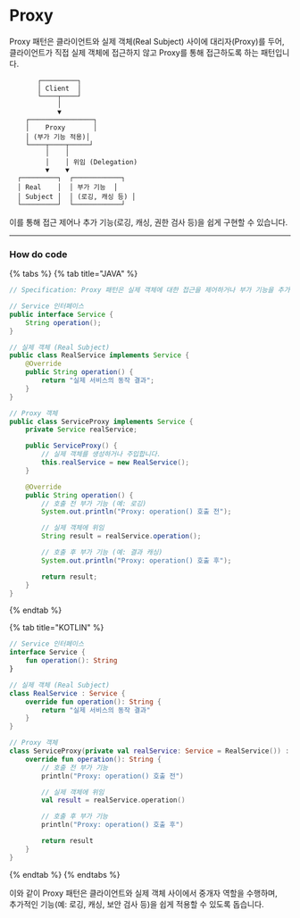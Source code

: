 # Proxy

Proxy 패턴은 클라이언트와 실제 객체(Real Subject) 사이에 대리자(Proxy)를 두어,\
클라이언트가 직접 실제 객체에 접근하지 않고 Proxy를 통해 접근하도록 하는 패턴입니다.

```
       ┌─────────┐
       │ Client  │
       └────┬────┘
            │
            ▼
    ┌────────────────┐
    │    Proxy       │
    │ (부가 기능 적용)│
    └────┬────┬─────┘
         │    │
         │    │ 위임 (Delegation)
         ▼    ▼
  ┌─────────┐  ┌────────────┐
  │ Real    │  │ 부가 기능  │
  │ Subject │  │ (로깅, 캐싱 등) │
  └─────────┘  └────────────┘

```

이를 통해 접근 제어나 추가 기능(로깅, 캐싱, 권한 검사 등)을 쉽게 구현할 수 있습니다.

***

### How do code

{% tabs %}
{% tab title="JAVA" %}
```java
// Specification: Proxy 패턴은 실제 객체에 대한 접근을 제어하거나 부가 기능을 추가하기 위해 사용됩니다.

// Service 인터페이스
public interface Service {
    String operation();
}

// 실제 객체 (Real Subject)
public class RealService implements Service {
    @Override
    public String operation() {
        return "실제 서비스의 동작 결과";
    }
}

// Proxy 객체
public class ServiceProxy implements Service {
    private Service realService;

    public ServiceProxy() {
        // 실제 객체를 생성하거나 주입합니다.
        this.realService = new RealService();
    }

    @Override
    public String operation() {
        // 호출 전 부가 기능 (예: 로깅)
        System.out.println("Proxy: operation() 호출 전");

        // 실제 객체에 위임
        String result = realService.operation();

        // 호출 후 부가 기능 (예: 결과 캐싱)
        System.out.println("Proxy: operation() 호출 후");

        return result;
    }
}
```
{% endtab %}

{% tab title="KOTLIN" %}
```kotlin
// Service 인터페이스
interface Service {
    fun operation(): String
}

// 실제 객체 (Real Subject)
class RealService : Service {
    override fun operation(): String {
        return "실제 서비스의 동작 결과"
    }
}

// Proxy 객체
class ServiceProxy(private val realService: Service = RealService()) : Service {
    override fun operation(): String {
        // 호출 전 부가 기능
        println("Proxy: operation() 호출 전")

        // 실제 객체에 위임
        val result = realService.operation()

        // 호출 후 부가 기능
        println("Proxy: operation() 호출 후")

        return result
    }
}
```
{% endtab %}
{% endtabs %}

이와 같이 Proxy 패턴은 클라이언트와 실제 객체 사이에서 중개자 역할을 수행하며,\
추가적인 기능(예: 로깅, 캐싱, 보안 검사 등)을 쉽게 적용할 수 있도록 돕습니다.
